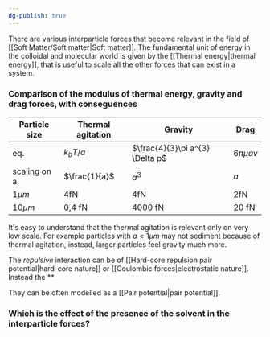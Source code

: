 ```yaml
---
dg-publish: true
---
```

There are various interparticle forces that become relevant in the field of [[Soft Matter/Soft matter|Soft matter]]. 
The fundamental unit of energy in the colloidal and molecular world is given by the [[Thermal energy|thermal energy]], that is useful to scale all the other forces that can exist in a system.
### Comparison of the modulus of thermal energy, gravity and drag forces, with conseguences
| Particle size | Thermal agitation | Gravity | Drag |
|---| ---|---|---|
|eq.|$k_{b}T/a$|$\frac{4}{3}\pi a^{3} \Delta p$|$6\pi \mu a v$| 
|scaling on a|$\frac{1}{a}$|$a^{3}$|$a$|
|$1 \mu m$ |4fN|4fN|2fN|
|$10 \mu m$|0,4 fN|4000 fN|20 fN|

It's easy to understand that the thermal agitation is relevant only on very low scale. For example particles with $a<1 \mu m$ may not sediment because of thermal agitation, instead, larger particles feel gravity much more.

The *repulsive* interaction can be of [[Hard-core repulsion pair potential|hard-core nature]] or [[Coulombic forces|electrostatic nature]]. Instead the **

They can be often modelled as a [[Pair potential|pair potential]].
### Which is the effect of the presence of the solvent in the interparticle forces?

